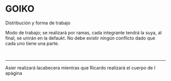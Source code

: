 # GOIKO

<p>Distribución y forma de trabajo</p> 
<p>Modo de trabajo; se realizará por ramas, cada integrante tendrá la suya, al final, se unirán en la defaukt. No debe existir ningún conflicto
dado que cada uno tiene una parte.</p>
<br>
<hr>
<p>Asier realizará lacabecera mientras que Ricardo realizará el cuerpo de l apágina</p>
  
